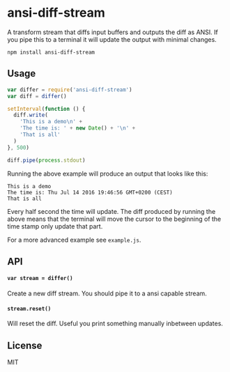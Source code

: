 # ansi-diff-stream

A transform stream that diffs input buffers and outputs the diff as ANSI.
If you pipe this to a terminal it will update the output with minimal changes.

```
npm install ansi-diff-stream
```

## Usage

``` js
var differ = require('ansi-diff-stream')
var diff = differ()

setInterval(function () {
  diff.write(
    'This is a demo\n' +
    'The time is: ' + new Date() + '\n' +
    'That is all'
  )
}, 500)

diff.pipe(process.stdout)
```

Running the above example will produce an output that looks like this:

```
This is a demo
The time is: Thu Jul 14 2016 19:46:56 GMT+0200 (CEST)
That is all
```

Every half second the time will update.
The diff produced by running the above means that the terminal will move the cursor to the beginning of the time stamp only update that part.

For a more advanced example see `example.js`.

## API

#### `var stream = differ()`

Create a new diff stream. You should pipe it to a ansi capable stream.

#### `stream.reset()`

Will reset the diff. Useful you print something manually inbetween updates.

## License

MIT
